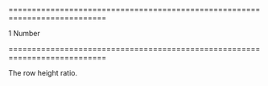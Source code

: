 ===========================================================================
<!--default-->1<!--/default-->
<!--type-->Number<!--/type-->
===========================================================================

<!--shortDescription-->
The row height ratio.
<!--/shortDescription-->

<!--fullDescription-->

<!--/fullDescription-->